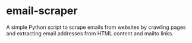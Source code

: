 # email-scraper
A simple Python script to scrape emails from websites by crawling pages and extracting email addresses from HTML content and mailto links.
